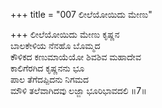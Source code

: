 +++
title = "007 ಲೀಲೆಯೋಯಿದು ಮೇಣು"

+++
ಲೀಲೆಯೋಯಿದು ಮೇಣು ಕೃಷ್ಣನ  
ಬಾಲಕೇಳಿಯ ನೆನಹೊ ಬೊಮ್ಮದ  
ಕೌಳಿಕದ ಕಣುಮಾಯೆಯೋ ಶಿವಶಿವ ಮಹಾದೇವ   
ಕಾಲಿಗೆರಗಿದ ಕೃಷ್ಣನನು ಭೂ  
ಪಾಲ ತೆಗೆದಪ್ಪಿದನು ನಿಗಮದ  
ಮೌಳಿ ತಲೆವಾಗಿದವು ಲಜ್ಜಾ ಭೂರಿಭಾವದಲಿ       ॥7॥